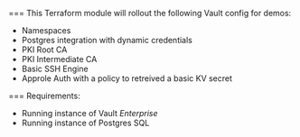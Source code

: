 ===
This Terraform module will rollout the following Vault config for demos:
  - Namespaces
  - Postgres integration with dynamic credentials
  - PKI Root CA
  - PKI Intermediate CA
  - Basic SSH Engine
  - Approle Auth with a policy to retreived a basic KV secret

===
Requirements:
  - Running instance of Vault *Enterprise*
  - Running instance of Postgres SQL